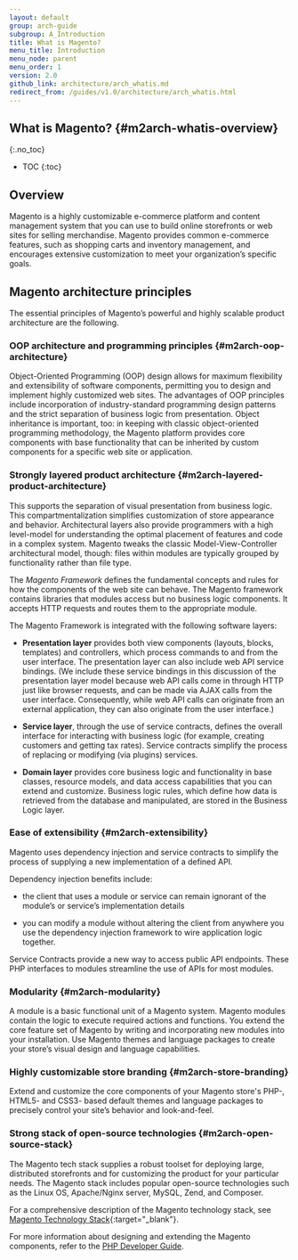 ```yaml
---
layout: default
group: arch-guide
subgroup: A_Introduction
title: What is Magento?
menu_title: Introduction
menu_node: parent
menu_order: 1
version: 2.0
github_link: architecture/arch_whatis.md
redirect_from: /guides/v1.0/architecture/arch_whatis.html
---
```


## What is Magento? {#m2arch-whatis-overview}
{:.no_toc}

* TOC
{:toc}

## Overview

Magento is a highly customizable e-commerce platform and content management system that you can use to build online storefronts or web sites for selling merchandise. Magento provides common e-commerce features, such as shopping carts and inventory management, and encourages extensive customization to meet your organization’s specific goals.

## Magento architecture principles

The essential principles of Magento’s powerful and highly scalable product architecture are the following.

### OOP architecture and programming principles {#m2arch-oop-architecture}
Object-Oriented Programming (OOP) design allows for maximum flexibility and extensibility of software components, permitting you to design and implement highly customized web sites. The advantages of OOP principles include incorporation of industry-standard programming design patterns and the strict separation of business logic from presentation. Object inheritance is important, too: in keeping with classic object-oriented programming methodology, the Magento platform provides core components with base functionality that can be inherited by custom components for a specific web site or application.

### Strongly layered product architecture {#m2arch-layered-product-architecture}
This supports the separation of visual presentation from business logic. This compartmentalization simplifies customization of store appearance and behavior. Architectural layers also provide programmers with a high level-model for understanding the  optimal placement of features and code in a complex system. Magento tweaks the classic Model-View-Controller architectural model, though: files within modules are typically grouped by functionality rather than file type.

The *Magento Framework* defines the fundamental concepts and rules for how the components of the web site can behave. The Magento framework contains libraries that modules access but no business logic components. It accepts HTTP requests and routes them to the appropriate module.

The Magento Framework is integrated with the following software layers:

* **Presentation layer** provides both view components (layouts, blocks, templates) and controllers, which process commands to and from the user interface. The presentation layer can also include web API service bindings. (We include these service bindings in this discussion of the presentation layer model because  web API calls come in through HTTP just like browser requests, and can be made via AJAX calls from the user interface. Consequently, while web API calls can originate from an external application, they  can also originate from the user interface.)

* **Service layer**, through the use of service contracts, defines the overall interface for interacting with business logic (for example, creating customers and getting tax rates). Service contracts simplify the process of replacing or modifying (via plugins) services.

* **Domain layer** provides core business logic and functionality in base classes, resource models, and data access capabilities that you can extend and customize. Business logic rules, which define how data is retrieved from the database and manipulated, are stored in the Business Logic layer.

### Ease of extensibility {#m2arch-extensibility}
Magento uses dependency injection and service contracts to simplify the process of supplying a new implementation of a defined API.

Dependency injection benefits include:

* the client that uses a module or service can remain ignorant of the module’s or service’s  implementation details

* you can modify a module without altering the client from anywhere you use the dependency injection framework to wire application logic together.

Service Contracts provide a new way to access public API endpoints. These PHP interfaces to modules streamline the use of APIs for most modules.

### Modularity {#m2arch-modularity}

A module is a basic functional unit of a Magento system. Magento modules contain the logic to execute required actions and functions. You extend the core feature set of Magento by writing and incorporating new modules into your installation. Use Magento themes and language packages to create your store’s visual design and language capabilities.

### Highly customizable store branding {#m2arch-store-branding}

Extend and customize the core components of your Magento store's PHP-, HTML5- and CSS3- based default themes and language packages to precisely control your site’s behavior and look-and-feel.

### Strong stack of open-source technologies {#m2arch-open-source-stack}

The Magento tech stack supplies a robust toolset for deploying large, distributed storefronts and for customizing the product for your particular needs. The Magento stack includes popular open-source technologies such as the Linux OS, Apache/Nginx server, MySQL, Zend, and Composer.

For a comprehensive description of the Magento technology stack, see [Magento Technology Stack]({{page.baseurl}}architecture/tech-stack.html){:target="_blank"}.

<div class="bs-callout bs-callout-info" id="info">

  <p>For more information about designing and extending the Magento components, refer to the <a href="{{page.baseurl}}extension-dev-guide/bk-extension-dev-guide.html" target="_blank">PHP Developer Guide</a>.</p>

</div>
